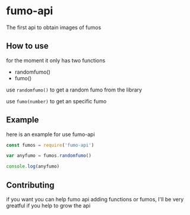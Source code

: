 # fumo-api
The first api to obtain images of fumos
## How to use 
 for the moment it only has two functions 
 - randomfumo()
 - fumo()

 use `randomfumo()` to get a random fumo from the library 

 use `fumo(number)` to get an specific fumo 
 
 ## Example 
 here is an example for use fumo-api
 ```js
 const fumos = require('fumo-api') 

var anyfumo = fumos.randomfumo()

 console.log(anyfumo)
 ```

 ## Contributing
 if you want you can help fumo api adding functions or fumos, I'll be very greatful if you help to grow the api
